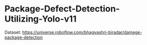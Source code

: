 # Package-Defect-Detection-Utilizing-Yolo-v11

Dataset: https://universe.roboflow.com/bhagyashri-biradar/damage-package-detection
